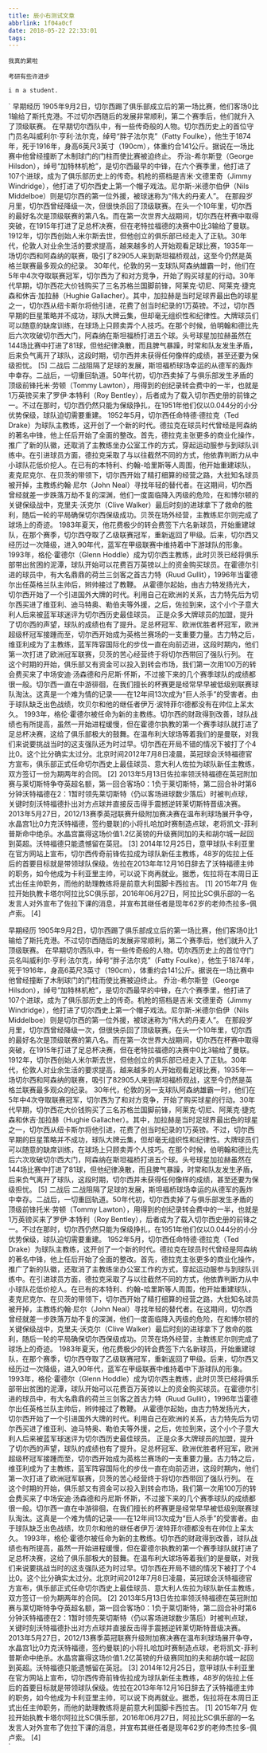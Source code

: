 ```yaml
---
title: 辰小右测试文章
abbrlink: 1f04a0cf
date: 2018-05-22 22:33:01
tags:
---
```




`我真的累啦`

`考研有些许进步`

`i m a student.`



`
早期经历
1905年9月2日，切尔西踢了俱乐部成立后的第一场比赛，他们客场0比1输给了斯托克港。不过切尔西随后的发展非常顺利，第二个赛季后，他们就升入了顶级联赛。
在早期切尔西队中，有一些传奇般的人物。切尔西历史上的首位守门员名叫威利尔·亨利·法尔克，绰号“胖子法尔克”（Fatty Foulke），他生于1874年，死于1916年，身高6英尺3英寸（190cm），体重约合141公斤。据说在一场比赛中他曾经撞断了木制球门的门柱而使比赛被迫终止。
乔治-希尔斯登（George Hilsdon），绰号“加特林机枪”，是切尔西最早的中锋，在六个赛季里，他打进了107个进球，成为了俱乐部历史上的传奇。机枪的搭档是吉米·文德里奇（Jimmy Windridge），他打进了切尔西史上第一个帽子戏法。尼尔斯-米德尔伯伊（Nils Middelboe）则是切尔西的第一位外援，被球迷称为“伟大的丹麦人”。
在那段岁月里，切尔西曾经降级一次，但很快杀回了顶级联赛。在头一个10年里，切尔西的最好名次是顶级联赛的第八名。而在第一次世界大战期间，切尔西在杯赛中取得突破，在1915年打进了足总杯决赛，但在老特拉福德的决赛中0比3输给了曼联。
1912年，切尔西创始人米尔斯去世，但他创立的俱乐部已经走入了正轨。30年代，伦敦人对业余生活的要求提高，越来越多的人开始观看足球比赛，1935年一场切尔西和阿森纳的联赛，吸引了82905人来到斯坦福桥观战，这至今仍然是英格兰联赛最多观众的纪录。
30年代，伦敦的另一支球队阿森纳雄霸一时，他们在5年中4次夺取联赛冠军，切尔西为了和对方竞争，开始了购买球星的行动。30年代早期，切尔西花大价钱购买了三名苏格兰国脚前锋，阿莱克·切尼、阿莱克·捷克森和休吉·加拉赫（Hughie Gallacher）。其中，加拉赫是当时足球界最出色的球星之一，切尔西从纽卡斯尔将他引进，花费了创当时纪录的1万英镑。不过，切尔西早期的巨星策略并不成功，球队大牌云集，但却毫无组织性和纪律性。大牌球员们可以随意的缺席训练，在球场上只顾卖弄个人技巧。在那个时候，伯明翰和德比先后六次攻破切尔西大门，阿森纳在斯坦福桥打进五个球。头号球星加拉赫虽然在144场比赛中打进了81球，但他纪律涣散，而且脾气暴躁，时常和队友发生矛盾，后来负气离开了球队，这段时期，切尔西并未获得任何像样的成绩，甚至还要为保级担忧。 [5] 
二战后
二战阻隔了足球的发展，斯坦福桥球场幸运的从德军的轰炸中幸存。二战后，一切重回轨道。50年代初，切尔西卖掉了与俱乐部发生矛盾的顶级前锋托米·劳顿（Tommy Lawton），用得到的创纪录转会费中的一半，也就是1万英镑买来了罗伊·本特利（Roy Bentley），后者成为了载入切尔西史册的前锋之一。不过在那时，切尔西仍然只能为保级挣扎，在1951年他们仅以0.044分的小分优势保级，球队迫切需要重建。
1952年5月，切尔西任命特德·德拉克（Ted Drake）为球队主教练，这开创了一个新的时代。德拉克在球员时代曾经是阿森纳的著名中锋，他上任后开始了全面的整改。首先，德拉克主张更多的商业化操作，推广了新的队徽，还取消了主教练坐办公室工作的方式，穿起运动服参与到球队训练中。在引进球员方面，德拉克采取了与以往截然不同的方式，他依靠判断力从中小球队花低价挖人。在已有的本特利、约翰-哈里斯等人周围，他开始重建球队，麦克尼克尔、在贝茨的带领下，切尔西开始了精打细算的经营之路，大批知名球员被开掉，主教练约翰·尼尔（John Neal）寻找年轻的替代者。在这期间，切尔西曾经就差一步跌落万劫不复的深渊，他们一度面临降入丙级的危险，在和博尔顿的关键保级战中，克里夫·沃克尔（Clive Walker）最后时刻的进球拿下了救命的胜利，随后一轮的平局确保切尔西保级成功。贝茨在场外经营，主教练尼尔则完成了球场上的奇迹。
1983年夏天，他花费极少的转会费签下六名新球员，开始重建球队，在那个赛季，切尔西夺取了乙级联赛冠军，重新返回了甲级。后来，切尔西又经历过一次降级，进入90年代，蓝军在甲级联赛中维持着中下游球队的形象。
1993年，格伦·霍德尔（Glenn Hoddle）成为切尔西主教练，此时贝茨已经将俱乐部带出贫困的泥潭，球队开始可以花费百万英镑以上的资金购买球员。在霍德尔引进的球员中，有大名鼎鼎的荷兰三剑客之首古力特（Ruud Gullit），1996年当霍德尔出任英格兰队主帅后，辫帅接过了教鞭。
从霍德尔起始，由古力特发扬光大，切尔西开始了一个引进国外大牌的时代。利用自己在欧洲的关系，古力特先后为切尔西买进了维亚利、迪马特奥、勒伯夫等外援，之后，佐拉到来，这个小个子意大利人后来被蓝军球迷评为切尔西历史最佳球员。
正是众多大牌球员的加盟，提升了切尔西的声望，球队的成绩也有了提升。足总杯冠军、欧洲优胜者杯冠军，欧洲超级杯冠军接踵而至，切尔西开始成为英格兰赛场的一支重要力量。古力特之后，维亚利成为了主教练，蓝军阵容国际化的步伐一直在向前迈进，这段时期内，他们第一次打进了欧洲冠军联赛，贝茨的苦心经营终于将切尔西带回了强队行列。
在这个时期的开始，俱乐部又有资金可以投入到转会市场，我们第一次用100万的转会费买来了中场安迪·汤森德和丹尼斯·怀斯，不过接下来的几个赛季球队的成绩都很一般。切尔西一直在中游徘徊，在我们擅长的杯赛更是经常早早被低级别联赛球队淘汰。这真是一个难为情的记录——在12年间13次成为“巨人杀手”的受害者。由于球队缺乏出色战绩，坎贝尔和他的继任者伊万·波特菲尔德都没有在帅位上呆太久。
1993年，格伦·霍德尔被任命为新的主教练。切尔西的财政得到改善，球队战绩也有所提高，虽然一开始进程缓慢，但在霍德尔执教的第一个赛季球队就打进了足总杯决赛，这给了俱乐部极大的鼓舞。在温布利大球场等着我们的是曼联，对我们来说要挑战当时的这支强队还为时过早。切尔西在开局不错的情况下被打了个4比0。这个比分确实太过分。北京时间2012年7月8日凌晨，英冠球会沃特福德官方宣布，俱乐部正式任命切尔西史上最佳球员、意大利人佐拉为球队新任主教练，双方签订一份为期两年的合同。 [2] 
2013年5月13日佐拉率领沃特福德在英冠附加赛与莱切斯特争夺英超名额，第一回合客场0：1负于莱切斯特，第二回合补时第6分钟沃特福德在2：1暂时领先莱切斯特（仍以客场进球数少落后）时被判点球，关键时刻沃特福德扑出对方点球并直接反击得手震撼逆转莱切斯特晋级决赛。2013年5月27日，2012/13赛季英冠联赛升级附加赛决赛在温布利球场展开争夺，水晶宫1比0力克沃特福德，签约曼联]的小将扎哈加时赛制造点球，老将凯文-菲利普斯命中绝杀。水晶宫赢得这场价值1.2亿英镑的升级赛同加的夫和胡尔城一起回到英超。沃特福德只能遗憾留在英冠。 [3] 
2014年12月25日，意甲球队卡利亚里在官方网站上宣布，切尔西传奇前锋佐拉成为球队新任主教练，48岁的佐拉上任后的首要目标就是带领球队保级。佐拉在2013年年12月16日辞去了沃特福德主帅的职务，如今他成为卡利亚里主帅，可以说下岗再就业。据悉，佐拉将在本周日正式出任主帅职务，而他的助理教练将是前意大利国脚卡西拉吉。 [1] 
2015年7月 佐拉开始执教卡塔尔阿拉比SC俱乐部，2016年06月27日，阿拉比SC俱乐部的一名发言人对外宣布了佐拉下课的消息，并宣布其继任者是现年62岁的老帅杰拉多-佩卢索。 [4]  











早期经历
1905年9月2日，切尔西踢了俱乐部成立后的第一场比赛，他们客场0比1输给了斯托克港。不过切尔西随后的发展非常顺利，第二个赛季后，他们就升入了顶级联赛。
在早期切尔西队中，有一些传奇般的人物。切尔西历史上的首位守门员名叫威利尔·亨利·法尔克，绰号“胖子法尔克”（Fatty Foulke），他生于1874年，死于1916年，身高6英尺3英寸（190cm），体重约合141公斤。据说在一场比赛中他曾经撞断了木制球门的门柱而使比赛被迫终止。
乔治-希尔斯登（George Hilsdon），绰号“加特林机枪”，是切尔西最早的中锋，在六个赛季里，他打进了107个进球，成为了俱乐部历史上的传奇。机枪的搭档是吉米·文德里奇（Jimmy Windridge），他打进了切尔西史上第一个帽子戏法。尼尔斯-米德尔伯伊（Nils Middelboe）则是切尔西的第一位外援，被球迷称为“伟大的丹麦人”。
在那段岁月里，切尔西曾经降级一次，但很快杀回了顶级联赛。在头一个10年里，切尔西的最好名次是顶级联赛的第八名。而在第一次世界大战期间，切尔西在杯赛中取得突破，在1915年打进了足总杯决赛，但在老特拉福德的决赛中0比3输给了曼联。
1912年，切尔西创始人米尔斯去世，但他创立的俱乐部已经走入了正轨。30年代，伦敦人对业余生活的要求提高，越来越多的人开始观看足球比赛，1935年一场切尔西和阿森纳的联赛，吸引了82905人来到斯坦福桥观战，这至今仍然是英格兰联赛最多观众的纪录。
30年代，伦敦的另一支球队阿森纳雄霸一时，他们在5年中4次夺取联赛冠军，切尔西为了和对方竞争，开始了购买球星的行动。30年代早期，切尔西花大价钱购买了三名苏格兰国脚前锋，阿莱克·切尼、阿莱克·捷克森和休吉·加拉赫（Hughie Gallacher）。其中，加拉赫是当时足球界最出色的球星之一，切尔西从纽卡斯尔将他引进，花费了创当时纪录的1万英镑。不过，切尔西早期的巨星策略并不成功，球队大牌云集，但却毫无组织性和纪律性。大牌球员们可以随意的缺席训练，在球场上只顾卖弄个人技巧。在那个时候，伯明翰和德比先后六次攻破切尔西大门，阿森纳在斯坦福桥打进五个球。头号球星加拉赫虽然在144场比赛中打进了81球，但他纪律涣散，而且脾气暴躁，时常和队友发生矛盾，后来负气离开了球队，这段时期，切尔西并未获得任何像样的成绩，甚至还要为保级担忧。 [5] 
二战后
二战阻隔了足球的发展，斯坦福桥球场幸运的从德军的轰炸中幸存。二战后，一切重回轨道。50年代初，切尔西卖掉了与俱乐部发生矛盾的顶级前锋托米·劳顿（Tommy Lawton），用得到的创纪录转会费中的一半，也就是1万英镑买来了罗伊·本特利（Roy Bentley），后者成为了载入切尔西史册的前锋之一。不过在那时，切尔西仍然只能为保级挣扎，在1951年他们仅以0.044分的小分优势保级，球队迫切需要重建。
1952年5月，切尔西任命特德·德拉克（Ted Drake）为球队主教练，这开创了一个新的时代。德拉克在球员时代曾经是阿森纳的著名中锋，他上任后开始了全面的整改。首先，德拉克主张更多的商业化操作，推广了新的队徽，还取消了主教练坐办公室工作的方式，穿起运动服参与到球队训练中。在引进球员方面，德拉克采取了与以往截然不同的方式，他依靠判断力从中小球队花低价挖人。在已有的本特利、约翰-哈里斯等人周围，他开始重建球队，麦克尼克尔、在贝茨的带领下，切尔西开始了精打细算的经营之路，大批知名球员被开掉，主教练约翰·尼尔（John Neal）寻找年轻的替代者。在这期间，切尔西曾经就差一步跌落万劫不复的深渊，他们一度面临降入丙级的危险，在和博尔顿的关键保级战中，克里夫·沃克尔（Clive Walker）最后时刻的进球拿下了救命的胜利，随后一轮的平局确保切尔西保级成功。贝茨在场外经营，主教练尼尔则完成了球场上的奇迹。
1983年夏天，他花费极少的转会费签下六名新球员，开始重建球队，在那个赛季，切尔西夺取了乙级联赛冠军，重新返回了甲级。后来，切尔西又经历过一次降级，进入90年代，蓝军在甲级联赛中维持着中下游球队的形象。
1993年，格伦·霍德尔（Glenn Hoddle）成为切尔西主教练，此时贝茨已经将俱乐部带出贫困的泥潭，球队开始可以花费百万英镑以上的资金购买球员。在霍德尔引进的球员中，有大名鼎鼎的荷兰三剑客之首古力特（Ruud Gullit），1996年当霍德尔出任英格兰队主帅后，辫帅接过了教鞭。
从霍德尔起始，由古力特发扬光大，切尔西开始了一个引进国外大牌的时代。利用自己在欧洲的关系，古力特先后为切尔西买进了维亚利、迪马特奥、勒伯夫等外援，之后，佐拉到来，这个小个子意大利人后来被蓝军球迷评为切尔西历史最佳球员。
正是众多大牌球员的加盟，提升了切尔西的声望，球队的成绩也有了提升。足总杯冠军、欧洲优胜者杯冠军，欧洲超级杯冠军接踵而至，切尔西开始成为英格兰赛场的一支重要力量。古力特之后，维亚利成为了主教练，蓝军阵容国际化的步伐一直在向前迈进，这段时期内，他们第一次打进了欧洲冠军联赛，贝茨的苦心经营终于将切尔西带回了强队行列。
在这个时期的开始，俱乐部又有资金可以投入到转会市场，我们第一次用100万的转会费买来了中场安迪·汤森德和丹尼斯·怀斯，不过接下来的几个赛季球队的成绩都很一般。切尔西一直在中游徘徊，在我们擅长的杯赛更是经常早早被低级别联赛球队淘汰。这真是一个难为情的记录——在12年间13次成为“巨人杀手”的受害者。由于球队缺乏出色战绩，坎贝尔和他的继任者伊万·波特菲尔德都没有在帅位上呆太久。
1993年，格伦·霍德尔被任命为新的主教练。切尔西的财政得到改善，球队战绩也有所提高，虽然一开始进程缓慢，但在霍德尔执教的第一个赛季球队就打进了足总杯决赛，这给了俱乐部极大的鼓舞。在温布利大球场等着我们的是曼联，对我们来说要挑战当时的这支强队还为时过早。切尔西在开局不错的情况下被打了个4比0。这个比分确实太过分。北京时间2012年7月8日凌晨，英冠球会沃特福德官方宣布，俱乐部正式任命切尔西史上最佳球员、意大利人佐拉为球队新任主教练，双方签订一份为期两年的合同。 [2] 
2013年5月13日佐拉率领沃特福德在英冠附加赛与莱切斯特争夺英超名额，第一回合客场0：1负于莱切斯特，第二回合补时第6分钟沃特福德在2：1暂时领先莱切斯特（仍以客场进球数少落后）时被判点球，关键时刻沃特福德扑出对方点球并直接反击得手震撼逆转莱切斯特晋级决赛。2013年5月27日，2012/13赛季英冠联赛升级附加赛决赛在温布利球场展开争夺，水晶宫1比0力克沃特福德，签约曼联]的小将扎哈加时赛制造点球，老将凯文-菲利普斯命中绝杀。水晶宫赢得这场价值1.2亿英镑的升级赛同加的夫和胡尔城一起回到英超。沃特福德只能遗憾留在英冠。 [3] 
2014年12月25日，意甲球队卡利亚里在官方网站上宣布，切尔西传奇前锋佐拉成为球队新任主教练，48岁的佐拉上任后的首要目标就是带领球队保级。佐拉在2013年年12月16日辞去了沃特福德主帅的职务，如今他成为卡利亚里主帅，可以说下岗再就业。据悉，佐拉将在本周日正式出任主帅职务，而他的助理教练将是前意大利国脚卡西拉吉。 [1] 
2015年7月 佐拉开始执教卡塔尔阿拉比SC俱乐部，2016年06月27日，阿拉比SC俱乐部的一名发言人对外宣布了佐拉下课的消息，并宣布其继任者是现年62岁的老帅杰拉多-佩卢索。 [4]  
`
